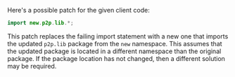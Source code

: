 Here's a possible patch for the given client code:

```java
import new.p2p.lib.*;
```

This patch replaces the failing import statement with a new one that imports the updated `p2p.lib` package from the `new` namespace. This assumes that the updated package is located in a different namespace than the original package. If the package location has not changed, then a different solution may be required.